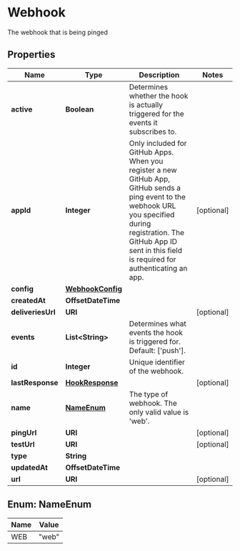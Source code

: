 

# Webhook

The webhook that is being pinged

## Properties

| Name | Type | Description | Notes |
|------------ | ------------- | ------------- | -------------|
|**active** | **Boolean** | Determines whether the hook is actually triggered for the events it subscribes to. |  |
|**appId** | **Integer** | Only included for GitHub Apps. When you register a new GitHub App, GitHub sends a ping event to the webhook URL you specified during registration. The GitHub App ID sent in this field is required for authenticating an app. |  [optional] |
|**config** | [**WebhookConfig**](WebhookConfig.md) |  |  |
|**createdAt** | **OffsetDateTime** |  |  |
|**deliveriesUrl** | **URI** |  |  [optional] |
|**events** | **List&lt;String&gt;** | Determines what events the hook is triggered for. Default: [&#39;push&#39;]. |  |
|**id** | **Integer** | Unique identifier of the webhook. |  |
|**lastResponse** | [**HookResponse**](HookResponse.md) |  |  [optional] |
|**name** | [**NameEnum**](#NameEnum) | The type of webhook. The only valid value is &#39;web&#39;. |  |
|**pingUrl** | **URI** |  |  [optional] |
|**testUrl** | **URI** |  |  [optional] |
|**type** | **String** |  |  |
|**updatedAt** | **OffsetDateTime** |  |  |
|**url** | **URI** |  |  [optional] |



## Enum: NameEnum

| Name | Value |
|---- | -----|
| WEB | &quot;web&quot; |



